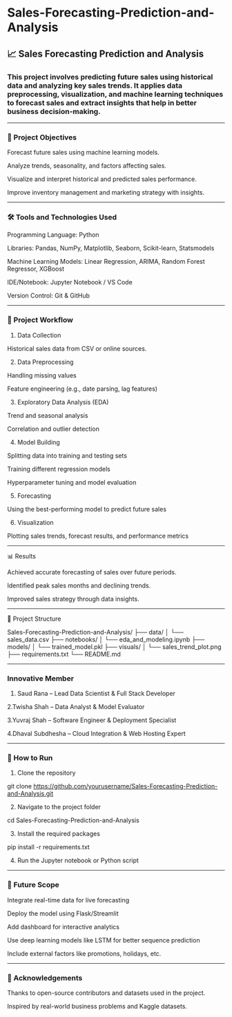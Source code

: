 # Sales-Forecasting-Prediction-and-Analysis



## 📈 Sales Forecasting Prediction and Analysis

### This project involves predicting future sales using historical data and analyzing key sales trends. It applies data preprocessing, visualization, and machine learning techniques to forecast sales and extract insights that help in better business decision-making.


---

### 📌 Project Objectives

Forecast future sales using machine learning models.

Analyze trends, seasonality, and factors affecting sales.

Visualize and interpret historical and predicted sales performance.

Improve inventory management and marketing strategy with insights.



---

### 🛠 Tools and Technologies Used

Programming Language: Python

Libraries: Pandas, NumPy, Matplotlib, Seaborn, Scikit-learn, Statsmodels

Machine Learning Models: Linear Regression, ARIMA, Random Forest Regressor, XGBoost

IDE/Notebook: Jupyter Notebook / VS Code

Version Control: Git & GitHub



---

### 🧪 Project Workflow

1. Data Collection

Historical sales data from CSV or online sources.



2. Data Preprocessing

Handling missing values

Feature engineering (e.g., date parsing, lag features)



3. Exploratory Data Analysis (EDA)

Trend and seasonal analysis

Correlation and outlier detection



4. Model Building

Splitting data into training and testing sets

Training different regression models

Hyperparameter tuning and model evaluation



5. Forecasting

Using the best-performing model to predict future sales



6. Visualization

Plotting sales trends, forecast results, and performance metrics




---

📊 Results

Achieved accurate forecasting of sales over future periods.

Identified peak sales months and declining trends.

Improved sales strategy through data insights.



---

📁 Project Structure

Sales-Forecasting-Prediction-and-Analysis/
├── data/
│   └── sales_data.csv
├── notebooks/
│   └── eda_and_modeling.ipynb
├── models/
│   └── trained_model.pkl
├── visuals/
│   └── sales_trend_plot.png
├── requirements.txt
└── README.md


---
### Innovative Member  

1. Saud Rana – Lead Data Scientist & Full Stack Developer

2.Twisha Shah – Data Analyst & Model Evaluator

3.Yuvraj Shah – Software Engineer & Deployment Specialist

4.Dhaval Subdhesha – Cloud Integration & Web Hosting Expert

----






### 🚀 How to Run

1. Clone the repository

git clone https://github.com/yourusername/Sales-Forecasting-Prediction-and-Analysis.git


2. Navigate to the project folder

cd Sales-Forecasting-Prediction-and-Analysis


3. Install the required packages

pip install -r requirements.txt


4. Run the Jupyter notebook or Python script




---

### 📌 Future Scope

Integrate real-time data for live forecasting

Deploy the model using Flask/Streamlit

Add dashboard for interactive analytics

Use deep learning models like LSTM for better sequence prediction

Include external factors like promotions, holidays, etc.



---

### 🙌 Acknowledgements

Thanks to open-source contributors and datasets used in the project.

Inspired by real-world business problems and Kaggle datasets.


